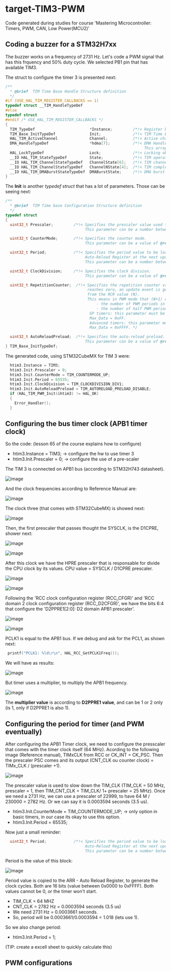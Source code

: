# target-TIM3-PWM
Code generated during studies for course 'Mastering Microcontroller: Timers, PWM, CAN, Low Power(MCU2)'

## Coding a buzzer for a STM32H7xx

The buzzer works on a frequency of 2731 Hz. Let's code a PWM signal that has this frquency and 50% duty cycle. We selected PB1 pin that has available TIM3.

The struct to configure the timer 3 is presented next:

```c
/**
  * @brief  TIM Time Base Handle Structure definition
  */
#if (USE_HAL_TIM_REGISTER_CALLBACKS == 1)
typedef struct __TIM_HandleTypeDef
#else
typedef struct
#endif /* USE_HAL_TIM_REGISTER_CALLBACKS */
{
  TIM_TypeDef                        *Instance;         /*!< Register base address                             */
  TIM_Base_InitTypeDef               Init;              /*!< TIM Time Base required parameters                 */
  HAL_TIM_ActiveChannel              Channel;           /*!< Active channel                                    */
  DMA_HandleTypeDef                  *hdma[7];          /*!< DMA Handlers array
                                                             This array is accessed by a @ref DMA_Handle_index */
  HAL_LockTypeDef                    Lock;              /*!< Locking object                                    */
  __IO HAL_TIM_StateTypeDef          State;             /*!< TIM operation state                               */
  __IO HAL_TIM_ChannelStateTypeDef   ChannelState[6];   /*!< TIM channel operation state                       */
  __IO HAL_TIM_ChannelStateTypeDef   ChannelNState[4];  /*!< TIM complementary channel operation state         */
  __IO HAL_TIM_DMABurstStateTypeDef  DMABurstState;     /*!< DMA burst operation state                         */
}
```

The **Init** is another *typedef struct* that has a lot of parameters. Those can be seeing next:

```c
/**
  * @brief  TIM Time base Configuration Structure definition
  */
typedef struct
{
  uint32_t Prescaler;         /*!< Specifies the prescaler value used to divide the TIM clock.
                                   This parameter can be a number between Min_Data = 0x0000 and Max_Data = 0xFFFF */

  uint32_t CounterMode;       /*!< Specifies the counter mode.
                                   This parameter can be a value of @ref TIM_Counter_Mode */

  uint32_t Period;            /*!< Specifies the period value to be loaded into the active
                                   Auto-Reload Register at the next update event.
                                   This parameter can be a number between Min_Data = 0x0000 and Max_Data = 0xFFFF.  */

  uint32_t ClockDivision;     /*!< Specifies the clock division.
                                   This parameter can be a value of @ref TIM_ClockDivision */

  uint32_t RepetitionCounter;  /*!< Specifies the repetition counter value. Each time the RCR downcounter
                                    reaches zero, an update event is generated and counting restarts
                                    from the RCR value (N).
                                    This means in PWM mode that (N+1) corresponds to:
                                        - the number of PWM periods in edge-aligned mode
                                        - the number of half PWM period in center-aligned mode
                                     GP timers: this parameter must be a number between Min_Data = 0x00 and
                                     Max_Data = 0xFF.
                                     Advanced timers: this parameter must be a number between Min_Data = 0x0000 and
                                     Max_Data = 0xFFFF. */

  uint32_t AutoReloadPreload;  /*!< Specifies the auto-reload preload.
                                   This parameter can be a value of @ref TIM_AutoReloadPreload */
} TIM_Base_InitTypeDef;
```

The generated code, using STM32CubeMX for TIM 3 were:

```c
  htim3.Instance = TIM3;
  htim3.Init.Prescaler = 0;
  htim3.Init.CounterMode = TIM_COUNTERMODE_UP;
  htim3.Init.Period = 65535;
  htim3.Init.ClockDivision = TIM_CLOCKDIVISION_DIV1;
  htim3.Init.AutoReloadPreload = TIM_AUTORELOAD_PRELOAD_DISABLE;
  if (HAL_TIM_PWM_Init(&htim3) != HAL_OK)
  {
    Error_Handler();
  }
```

## Configuring the bus timer clock (APB1 timer clock)

So the code: (lesson 65 of the course explains how to configure)

* htim3.Instance = TIM3;  -> configure the hw to use timer 3
* htim3.Init.Prescaler = 0; -> configure the use of a pre-scaler 

The TIM 3 is connected on APB1 bus (according to STM32H743 datasheet).

![image](https://user-images.githubusercontent.com/58916022/225403175-6503d1e6-adf5-4477-a7c8-4ab86bf4d020.png)

And the clock frequencies according to Reference Manual are:

![image](https://user-images.githubusercontent.com/58916022/225404135-4a3bed7b-c8ec-4671-877a-ff3368a79d23.png)

The clock three (that comes with STM32CubeMX) is showed next:

![image](https://user-images.githubusercontent.com/58916022/225408436-d24b70a6-2000-4ce6-a767-4b74d1e46800.png)

Then, the first prescaler that passes thought the SYSCLK, is the D1CPRE, shower next:

![image](https://user-images.githubusercontent.com/58916022/225407883-3dda4f56-a872-45fb-96fd-404c30562cc0.png)

![image](https://user-images.githubusercontent.com/58916022/225408005-e6d8b5e6-9390-4efc-8421-8fbb97a62403.png)

After this clock we have the HPRE prescaler that is responsable for divide the CPU clock by its values. CPU value = SYSCLK / D1CPRE prescaler.

![image](https://user-images.githubusercontent.com/58916022/225406981-2c9feb95-115d-41b5-986a-972331e1e637.png)

![image](https://user-images.githubusercontent.com/58916022/225407140-a5226113-f535-4eda-9649-0f8587e023de.png)

Following the 'RCC clock configuration register (RCC_CFGR)' and 'RCC domain 2 clock configuration register (RCC_D2CFGR)', we have the bits 6:4 that configure the 'D2PPRE1[2:0]: D2 domain APB1 prescaler'.

![image](https://user-images.githubusercontent.com/58916022/225405269-f4c5e494-bc1f-491d-9c1e-06f1f7ed617a.png)

![image](https://user-images.githubusercontent.com/58916022/225405893-d91868e1-447c-4200-83a1-214058261c06.png)

PCLK1 is equal to the APB1 bus. If we debug and ask for the PCL1, as shown next:

```c
 printf("PCLK1: %ld\r\n", HAL_RCC_GetPCLK1Freq());
```

We will have as results:

![image](https://user-images.githubusercontent.com/58916022/225409749-716d8fbb-b4b5-45d3-8fc3-2c148fd992a5.png)

But timer uses a multiplier, to multiply the APB1 frequency.

![image](https://user-images.githubusercontent.com/58916022/225410126-e396e770-344b-4871-88ab-08ef6ada80ae.png)

The **multiplier value** is according to **D2PPRE1 value**, and can be 1 or 2 only (is 1, only if D2PPRE1 is also 1).

## Configuring the period for timer (and PWM eventually)

After configuring the APB1 Timer clock, we need to configure the presscaler that comes with the timer clock itself (64 MHz). Acording to the following image (Reference manual), TIMxCLK from RCC or CK_INT = CK_PSC. Then the prescaler PSC comes and its output (CNT_CLK ou counter clock) = TIMx_CLK / (prescaler +1).

![image](https://user-images.githubusercontent.com/58916022/225420040-68452c80-7d32-4733-9c30-e25c14935063.png)

The prescaler value is used to slow down the TIM_CLK (TIM_CLK = 50 MHz, prescaler = 1, then TIM_CNT_CLK = TIM_CLK/ 1+ prescaler = 25 MHz). Once we need a 2731 Hz, we can use a prescaler of 22999, to have 64 M / 230000 = 2782 Hz. Or we can say it is 0.0003594 seconds (3.5 us).

* htim3.Init.CounterMode = TIM_COUNTERMODE_UP; -> only option in basic timers, in our case its okay to use this option.
* htim3.Init.Period = 65535;

Now just a small reminder:

```c
  uint32_t Period;            /*!< Specifies the period value to be loaded into the active
                                   Auto-Reload Register at the next update event.
                                   This parameter can be a number between Min_Data = 0x0000 and Max_Data = 0xFFFF.  */
```

Period is the value of this block:

![image](https://user-images.githubusercontent.com/58916022/225423314-fbe89917-33d8-4398-b5d3-ff107ac3a8fb.png)

Period value is copied to the ARR - Auto Reload Register, to generate the clock cycles. Both are 16 bits (value between 0x0000 to 0xFFFF). Both values cannot be 0, or the timer won't start.

* TIM_CLK = 64 MHZ
* CNT_CLK = 2782 Hz = 0.0003594 seconds (3.5 us)
* We need 2731 Hz = 0.0003661 seconds.
* So, period will be 0.0003661/0.0003594 = 1.018 (lets use 1).

So we also change period:

* htim3.Init.Period = 1;

(TIP: create a excell sheet to quickly calculate this)

## PWM configurations
